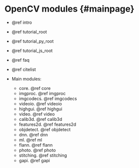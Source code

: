 OpenCV modules {#mainpage}
==============

- @ref intro
- @ref tutorial_root
- @ref tutorial_py_root
- @ref tutorial_js_root

- @ref faq
- @ref citelist

- Main modules:
	- core. @ref core
	- imgproc. @ref imgproc
	- imgcodecs. @ref imgcodecs
	- videoio. @ref videoio
	- highgui. @ref highgui
	- video. @ref video
	- calib3d. @ref calib3d
	- features2d. @ref features2d
	- objdetect. @ref objdetect
	- dnn. @ref dnn
	- ml. @ref ml
	- flann. @ref flann
	- photo. @ref photo
	- stitching. @ref stitching
	- gapi. @ref gapi



